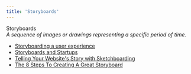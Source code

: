 ```yaml
---
title: 'Storyboards'
---
```


Storyboards  
_A sequence of images or drawings representing a specific period of time._

*   [Storyboarding a user experience](http://www.visualbloke.com/NUIVIGPage.html)  
*   [Storyboards and Startups](http://www.akersarchitecturalrendering.com/blog/2010/3/14/storyboards-and-startups-how-sketching-can-help-entrepreneur.html)  
*   [Telling Your Website's Story with Sketchboarding](http://www.uxbooth.com/blog/telling-your-websites-story-with-sketchboarding/)  
*   [The 8 Steps To Creating A Great Storyboard](http://www.fastcodesign.com/1672917/the-8-steps-to-creating-a-great-storyboard/)  
